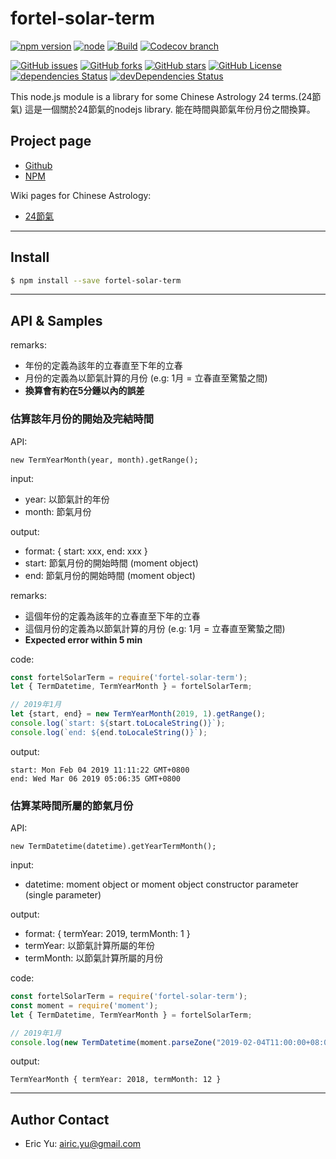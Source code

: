 # fortel-solar-term

[![npm version](https://img.shields.io/npm/v/fortel-solar-term.svg)](https://www.npmjs.com/package/fortel-solar-term)
[![node](https://img.shields.io/node/v/fortel-solar-term.svg)](https://www.npmjs.com/package/fortel-solar-term)
[![Build](https://travis-ci.org/airicyu/fortel-solar-term.svg?branch=master)](https://travis-ci.org/airicyu/fortel-solar-term)
[![Codecov branch](https://img.shields.io/codecov/c/github/airicyu/fortel-solar-term/master.svg)](https://codecov.io/gh/airicyu/fortel-solar-term)

[![GitHub issues](https://img.shields.io/github/issues/airicyu/fortel-solar-term.svg)](https://github.com/airicyu/fortel-solar-term/issues)
[![GitHub forks](https://img.shields.io/github/forks/airicyu/fortel-solar-term.svg)](https://github.com/airicyu/fortel-solar-term/network)
[![GitHub stars](https://img.shields.io/github/stars/airicyu/fortel-solar-term.svg)](https://github.com/airicyu/fortel-solar-term/stargazers)
[![GitHub License](https://img.shields.io/badge/License-Apache%202.0-blue.svg)](https://raw.githubusercontent.com/airicyu/ahp/master/LICENSE)
[![dependencies Status](https://david-dm.org/airicyu/fortel-solar-term/status.svg)](https://david-dm.org/airicyu/fortel-solar-term)
[![devDependencies Status](https://david-dm.org/airicyu/fortel-solar-term/dev-status.svg)](https://david-dm.org/airicyu/fortel-solar-term?type=dev)

This node.js module is a library for some Chinese Astrology 24 terms.(24節氣)
這是一個關於24節氣的nodejs library. 能在時間與節氣年份月份之間換算。


## Project page

- [Github](https://github.com/airicyu/fortel-solar-term)
- [NPM](https://www.npmjs.com/package/fortel-solar-term)

Wiki pages for Chinese Astrology:
- [24節氣](https://zh-yue.wikipedia.org/wiki/%E7%AF%80%E6%B0%A3)

------------------------

## Install

```bash
$ npm install --save fortel-solar-term
```

------------------------

## API & Samples

remarks:
- 年份的定義為該年的立春直至下年的立春
- 月份的定義為以節氣計算的月份 (e.g: 1月 = 立春直至驚蟄之間)
- <strong>換算會有約在5分鍾以內的誤差</strong>

### 估算該年月份的開始及完結時間

API:
```
new TermYearMonth(year, month).getRange();
```

input:
- year: 以節氣計的年份
- month: 節氣月份

output:
- format: { start: xxx, end: xxx }
- start: 節氣月份的開始時間 (moment object)
- end: 節氣月份的開始時間 (moment object)

remarks:
- 這個年份的定義為該年的立春直至下年的立春
- 這個月份的定義為以節氣計算的月份 (e.g: 1月 = 立春直至驚蟄之間)
- <strong>Expected error within 5 min</strong>

code:
```javascript
const fortelSolarTerm = require('fortel-solar-term');
let { TermDatetime, TermYearMonth } = fortelSolarTerm;

// 2019年1月
let {start, end} = new TermYearMonth(2019, 1).getRange();
console.log(`start: ${start.toLocaleString()}`);
console.log(`end: ${end.toLocaleString()}`);
```

output:
```
start: Mon Feb 04 2019 11:11:22 GMT+0800
end: Wed Mar 06 2019 05:06:35 GMT+0800
```

### 估算某時間所屬的節氣月份

API:
```
new TermDatetime(datetime).getYearTermMonth();
```

input:
- datetime: moment object or moment object constructor parameter (single parameter)

output:
- format: { termYear: 2019, termMonth: 1 }
- termYear: 以節氣計算所屬的年份
- termMonth: 以節氣計算所屬的月份

code:
```javascript
const fortelSolarTerm = require('fortel-solar-term');
const moment = require('moment');
let { TermDatetime, TermYearMonth } = fortelSolarTerm;

// 2019年1月
console.log(new TermDatetime(moment.parseZone("2019-02-04T11:00:00+08:00")).getYearTermMonth());
```

output:
```
TermYearMonth { termYear: 2018, termMonth: 12 }
```

------------------------
## Author Contact

- Eric Yu: airic.yu@gmail.com